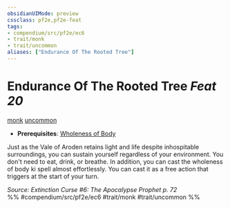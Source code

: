 ```yaml
---
obsidianUIMode: preview
cssclass: pf2e,pf2e-feat
tags:
- compendium/src/pf2e/ec6
- trait/monk
- trait/uncommon
aliases: ["Endurance Of The Rooted Tree"]
---
```

# Endurance Of The Rooted Tree  *Feat 20*  
[monk](../../rules/traits/monk.md)  [uncommon](../../rules/traits/uncommon.md)  

- **Prerequisites**: [Wholeness of Body](wholeness-of-body.md)

Just as the Vale of Aroden retains light and life despite inhospitable surroundings, you can sustain yourself regardless of your environment. You don't need to eat, drink, or breathe. In addition, you can cast the wholeness of body ki spell almost effortlessly. You can cast it as a free action that triggers at the start of your turn.

*Source: Extinction Curse #6: The Apocalypse Prophet p. 72*  
%% #compendium/src/pf2e/ec6 #trait/monk #trait/uncommon %%